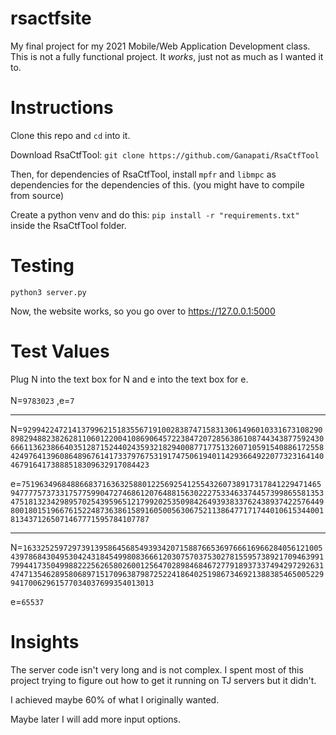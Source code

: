 # rsactfsite
My final project for my 2021 Mobile/Web Application Development class.
This is not a fully functional project.
It *works*, just not as much as I wanted it to.

# Instructions

Clone this repo and `cd` into it.

Download RsaCtfTool: 
`git clone https://github.com/Ganapati/RsaCtfTool`


Then, for dependencies of RsaCtfTool, install `mpfr` and `libmpc` as dependencies for the dependencies of this. (you might have to compile from source)

Create a python venv and do this: `pip install -r "requirements.txt"` inside the RsaCtfTool folder.


# Testing

`python3 server.py`

Now, the website works, so you go over to https://127.0.0.1:5000

# Test Values

Plug N into the text box for N and e into the text box for e.
<br>
<br>
N=`9783023`
,e=`7`

----

N=`92994224721413799621518355671910028387471583130614960103316731082908982948823826281106012200410869064572238472072856386108744343877592430666113623866403512871524402435932182940087717751326071059154088617255842497641396086489676141733797675319174750619401142936649220773231641404679164173888518309632917084423`

e=`75196349684886683716363258801225692541255432607389173178412294714659477775737331757759904727468612076488156302227533463374457399865581353475181323429895702543959651217992025350984264939383376243893742257644980018015196676152248736386158916050056306752113864771717440106153440018134371265071467771595784107787`

----

N=`163325259729739139586456854939342071588766536976661696628405612100543978684304953042431845499808366612030757037530278155957389217094639917994417350499882225626580260012564702898468467277918937337494297292631474713546289580689715170963879872522418640251986734692138838546500522994170062961577034037699354013013`

e=`65537`

# Insights

The server code isn't very long and is not complex. I spent most of this project trying to figure out how to get it running on TJ servers but it didn't.

I achieved maybe 60% of what I originally wanted.

Maybe later I will add more input options.

